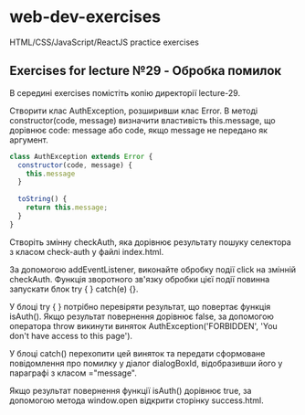 # web-dev-exercises

HTML/CSS/JavaScript/ReactJS practice exercises

## Exercises for lecture №29 - Обробка помилок

В середині exercises помістіть копію директорії lecture-29. 

Створити клас AuthException, розширивши клас Error.
В методі constructor(code, message) визначити властивість this.message, що дорівнює code: message або code, якщо message не передано як аргумент.

```js
class AuthException extends Error {
  constructor(code, message) {
    this.message 
  }
  
  toString() {
    return this.message;
  }
}
```

Створіть змінну checkAuth, яка дорівнює результату пошуку селектора з класом check-auth у файлі index.html.

За допомогою addEventListener, виконайте обробку події click на змінній checkAuth. Функція зворотного зв'язку обробки цієї події повинна запускати блок try { } catch(e) {}. 

У блоці try { } потрібно перевіряти результат, що повертає функція isAuth(). Якщо результат повернення дорівнює false, за допомогою оператора throw викинути виняток AuthException('FORBIDDEN', 'You don\'t have access to this page'). 

У блоці catch() перехопити цей виняток та передати сформоване повідомлення про помилку у діалог dialogBoxId, відобразивши його у параграфі з класом ="message".

Якщо результат повернення функції isAuth() дорівнює true, за допомогою метода window.open відкрити сторінку success.html.
